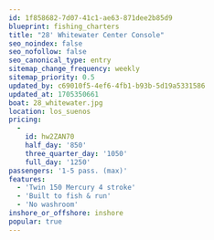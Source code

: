 ```yaml
---
id: 1f858682-7d07-41c1-ae63-871dee2b85d9
blueprint: fishing_charters
title: "28' Whitewater Center Console"
seo_noindex: false
seo_nofollow: false
seo_canonical_type: entry
sitemap_change_frequency: weekly
sitemap_priority: 0.5
updated_by: c69010f5-4ef6-4fb1-b93b-5d19a5331586
updated_at: 1705350661
boat: 28_whitewater.jpg
location: los_suenos
pricing:
  -
    id: hw2ZAN70
    half_day: '850'
    three_quarter_day: '1050'
    full_day: '1250'
passengers: '1-5 pass. (max)'
features:
  - 'Twin 150 Mercury 4 stroke'
  - 'Built to fish & run'
  - 'No washroom'
inshore_or_offshore: inshore
popular: true
---
```

